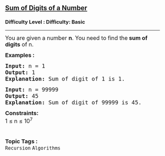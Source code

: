 <h2><a href="https://www.geeksforgeeks.org/problems/sum-of-digits-of-a-number/1?page=2&category=Recursion&sortBy=submissions">Sum of Digits of a Number</a></h2><h3>Difficulty Level : Difficulty: Basic</h3><hr><div class="problems_problem_content__Xm_eO"><p><span style="font-size: 18px;">You are given a number <strong>n</strong>. You need to find the<strong> sum of digits</strong> of n.</span></p>
<p><span style="font-size: 18px;"><strong>Examples :</strong></span></p>
<pre><span style="font-size: 18px;"><strong>Input: </strong>n = 1
<strong>Output: </strong>1
<strong>Explanation: </strong>Sum of digit of 1 is 1.</span></pre>
<pre><span style="font-size: 18px;"><strong>Input: </strong>n = 99999
<strong>Output: </strong>45
<strong>Explanation: </strong>Sum of digit of 99999 is 45.</span></pre>
<p><strong><span style="font-size: 18px;">Constraints: </span></strong><br><span style="font-size: 18px;">1 ≤ n ≤ 10<sup>7</sup></span></p></div><br><p><span style=font-size:18px><strong>Topic Tags : </strong><br><code>Recursion</code>&nbsp;<code>Algorithms</code>&nbsp;